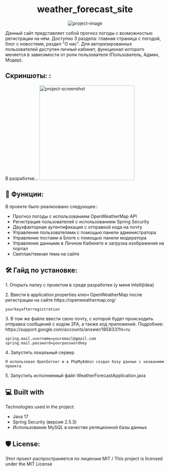 <h1 align="center" id="title">weather_forecast_site</h1>

<p align="center"><img src="https://socialify.git.ci/akerumort/weather_forecast_site/image?font=Raleway&amp;language=1&amp;name=1&amp;owner=1&amp;pattern=Solid&amp;theme=Dark" alt="project-image"></p>

<p id="description">Данный сайт представляет собой прогноз погоды с возможностью регистрации на нём. Доступно 3 раздела: главная страница с погодой, блог с новостями, раздел "О нас". Для авторизированных пользователей доступен личный кабинет, функционал которого меняется в зависимости от роли пользователя (Пользователь, Админ, Модер).</p>

<h2> Скриншоты: :</h2>

В разработке...
<img src="" alt="project-screenshot" width="300" height="300/">

<h2>🧐 Функции: </h2>

В проекте было реализовано следующее::

*   Прогноз погоды с использованием OpenWeatherMap API
*   Регистрация пользователей с использованием Spring Security
*   Двухфакторная аутентификация с отправкой кода на почту
*   Управление пользователями с помощью панели администратора
*   Управление постами в Блоге с помощью панели модератора
*   Управление данными в Личном Кабинете и загрузка изображения на портал
*   Светлая/темная тема на сайте

<h2>🛠️ Гайд по установке: </h2>

<p>1. Открыть папку с проектом в среде разработки (у меня IntellijIdea) </p>

<p>2. Ввести в application.properties ключ OpenWeatherMap после регистрации на сайте https://openweathermap.org/</p>

```
yourkeyafterregistration
```

<p>3. В том же файле ввести свою почту, с которой будет происходить отправка сообщений с кодом 2FA, а также код приложений. Подробнее: https://support.google.com/accounts/answer/185833?hl=ru </p>

```
spring.mail.username=youremail@gmail.com spring.mail.password=yourpasswordkey
```

<p>4. Запустить локальный сервер</p>

```
Я использовал OpenServer и в PhpMyAdmin создал базу данных с названием проекта
```

<p>5. Запустить исполняемый файл WeatherForecastApplication.java</p>

<h2>💻 Built with </h2>

Technologies used in the project:

*   Java 17
*   Spring Security (версия 2.5.3)
*   Использование MySQL в качестве реляционной базы данных
  

<h2>🛡️ License:</h2>

Этот проект распространяется по лицензии MIT / This project is licensed under the MIT License
